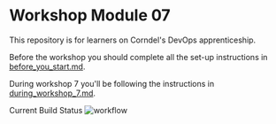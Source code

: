 # Workshop Module 07

This repository is for learners on Corndel's DevOps apprenticeship.

Before the workshop you should complete all the set-up instructions in [before_you_start.md](./before_you_start.md).

During workshop 7 you'll be following the instructions in [during_workshop_7.md](./during_workshop_7.md).

Current Build Status 
![workflow](https://github.com/IanMartin3/DevOps-Course-Workshop-Module-07-Learners/actions/workflows/continuous-integration-workflow.yml/badge.svg)